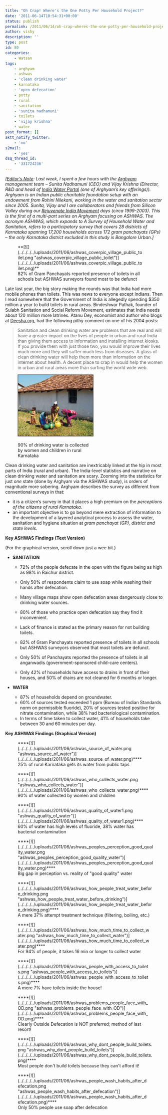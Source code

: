 ```yaml
---
title: "Oh Crap! Where's the One Potty Per Household Project?"
date: '2011-06-14T10:54:31+00:00'
status: publish
permalink: /2011/06/14/oh-crap-wheres-the-one-potty-per-household-project
author: vishy
description: ''
type: post
id: 80
categories:
    - Watsan
tags:
    - arghyam
    - ashwas
    - 'clean drinking water'
    - karnataka
    - 'open defecation'
    - potty
    - rural
    - sanitation
    - 'sunita nadhamuni'
    - toilets
    - 'vijay krishna'
    - water
post_format: []
aktt_notify_twitter:
    - 'no'
s2mail:
    - 'yes'
dsq_thread_id:
    - '331724236'
---
```

*\[<span style="text-decoration: underline;">Editor’s Note</span>: Last week, I spent a few hours with the [Arghyam](http://www.arghyam.org/) management team – Sunita Nadhamuni (CEO) and Vijay Krishna (Director, R&amp;D and head of [India Water Portal](http://www.indiawaterportal.org/) (one of Arghyam’s key offerings)). Arghyam is an Indian public charitable foundation setup with an endowment from Rohini Nilekani, working in the water and sanitation sector since 2005.*  *Sunita, Vijay and I are collaborators and friends from Silicon Valley during our [Rejuvenate India Movement](http://www.rejuvenateindiamovement.org/) days (circa 1999-2003). This is the first of a multi-part series on Arghyam focusing on ASHWAS. The acronym ASHWAS, which expands to A Survey of Household Water and Sanitation, refers to a participatory survey that covers 28 districts of Karnataka spanning 17,200 households across 172 gram panchayats (GPs) – the only Karnataka district excluded in this study is Bangalore Urban.\]*

<figure aria-describedby="caption-attachment-81" class="wp-caption alignleft" id="attachment_81" style="width: 400px">**[![](../../../../uploads/2011/06/ashwas_coverpic_village_public_toilet.png "ashwas_coverpic_village_public_toilet")](../../../../uploads/2011/06/ashwas_coverpic_village_public_toilet.png)**<figcaption class="wp-caption-text" id="caption-attachment-81">82% of Gram Panchayats reported presence of toilets in all schools but ASHWAS surveyors found most to be defunct</figcaption></figure>

Late last year, the big story making the rounds was that India had more mobile phones than toilets. This was news to everyone except Indians. Then I read somewhere that the Government of India is allegedly spending $350 million a year to build toilets in rural areas. Bindeshwar Pathak, founder of Sulabh Sanitation and Social Reform Movement, estimates that India needs about 120 million more latrines. Atanu Dey, economist and author who blogs at [Deesha.org](http://www.deeshaa.org/), had the following pithy comment on one of his 2004 posts:

> Sanitation and clean drinking water are problems that are real and will have a greater impact on the lives of people in urban and rural India than giving them access to information and installing internet kiosks. If you provide them with just those two, you would improve their lives much more and they will suffer much less from diseases. A glass of clean drinking water will help them more than information on the internet about health. A decent place to crap in would help the women in urban and rural areas more than surfing the world wide web.

<figure aria-describedby="caption-attachment-82" class="wp-caption alignleft" id="attachment_82" style="width: 245px">

[![](../../../../uploads/2011/06/ashwas_coverpic_women_and_kids_collecting_water.png "ashwas_coverpic_women_and_kids_collecting_water")](../../../../uploads/2011/06/ashwas_coverpic_women_and_kids_collecting_water.png)<figcaption class="wp-caption-text" id="caption-attachment-82">90% of drinking water is collected by women and children in rural Karnataka</figcaption></figure>

Clean drinking water and sanitation are inextricably linked at the hip in most parts of India (rural and urban). The India-level statistics and narrative on clean drinking water and sanitation are scary. Zooming into the statistics for just *one* state (done by Arghyam via the ASHWAS study), is orders of magnitude more sobering. Arghyam describes the survey as different from conventional surveys in that:

- it is a citizen’s survey in that it places a high premium on the *perceptions of the citizens of rural Karnataka*.
- an important objective is to go beyond mere extraction of information to the development of a layered analytical process to assess the water, sanitation and hygiene situation at *gram panchayat (GP), district and state levels*.

**Key ASHWAS** **Findings** **(Text Version)**

(For the graphical version, scroll down just a wee bit.)

- **SANITATION**
  - 72% of the people defecate in the open with the figure being as high as 98% in Raichur district.
  
  
  - Only 50% of respondents claim to use soap while washing their hands after defecation.
  - Many village maps show open defecation areas dangerously close to drinking water sources.
  - 80% of those who practice open defecation say they find it inconvenient.
  - Lack of finance is stated as the primary reason for not building toilets.
  
  
  - 82% of Gram Panchayats reported presence of toilets in all schools but ASHWAS surveyors observed that most toilets are defunct.
  - Only 50% of Panchayats reported the presence of toilets in all anganwadis (government-sponsored child-care centers).
  - Only 42% of households have access to drains in front of their houses, and 50% of drains are not cleaned for 6 months or longer.

- **WATER**
  - 87% of households depend on groundwater.
  - 60% of sources tested exceeded 1 ppm (Bureau of Indian Standards norm on permissible fluoride), 20% of sources tested positive for nitrate contamination, while 38% had bacteriological contamination.
  - In terms of time taken to collect water, 41% of households take between 30 and 60 minutes per day.

**Key ASHWAS** **Findings** **(Graphical Version)**

<figure aria-describedby="caption-attachment-91" class="wp-caption aligncenter" id="attachment_91" style="width: 415px">****[![](../../../../uploads/2011/06/ashwas_source_of_water.png "ashwas_source_of_water")](../../../../uploads/2011/06/ashwas_source_of_water.png)****<figcaption class="wp-caption-text" id="caption-attachment-91">25% of rural Karnataka gets its water from public taps</figcaption></figure>

<figure aria-describedby="caption-attachment-94" class="wp-caption aligncenter" id="attachment_94" style="width: 431px">****[![](../../../../uploads/2011/06/ashwas_who_collects_water.png "ashwas_who_collects_water")](../../../../uploads/2011/06/ashwas_who_collects_water.png)****<figcaption class="wp-caption-text" id="caption-attachment-94">90% of water collected by women and children</figcaption></figure>

<figure aria-describedby="caption-attachment-95" class="wp-caption aligncenter" id="attachment_95" style="width: 411px">****[![](../../../../uploads/2011/06/ashwas_quality_of_water1.png "ashwas_quality_of_water")](../../../../uploads/2011/06/ashwas_quality_of_water1.png)****<figcaption class="wp-caption-text" id="caption-attachment-95">60% of water has high levels of fluoride, 38% water has bacterial contamination</figcaption></figure>

<figure aria-describedby="caption-attachment-87" class="wp-caption aligncenter" id="attachment_87" style="width: 434px">****[![](../../../../uploads/2011/06/ashwas_peoples_perception_good_quality_water.png "ashwas_peoples_perception_good_quality_water")](../../../../uploads/2011/06/ashwas_peoples_perception_good_quality_water.png)****<figcaption class="wp-caption-text" id="caption-attachment-87">Big gap in perception vs. reality of "good quality" water</figcaption></figure>

<figure aria-describedby="caption-attachment-86" class="wp-caption aligncenter" id="attachment_86" style="width: 436px">****[![](../../../../uploads/2011/06/ashwas_how_people_treat_water_before_drinking.png "ashwas_how_people_treat_water_before_drinking")](../../../../uploads/2011/06/ashwas_how_people_treat_water_before_drinking.png)****<figcaption class="wp-caption-text" id="caption-attachment-86">A mere 37% attempt treatment technique (filtering, boiling, etc.)</figcaption></figure>

<figure aria-describedby="caption-attachment-85" class="wp-caption aligncenter" id="attachment_85" style="width: 424px">****[![](../../../../uploads/2011/06/ashwas_how_much_time_to_collect_water.png "ashwas_how_much_time_to_collect_water")](../../../../uploads/2011/06/ashwas_how_much_time_to_collect_water.png)****<figcaption class="wp-caption-text" id="caption-attachment-85">For 94% of people, it takes 16 min or longer to collect water</figcaption></figure>

<figure aria-describedby="caption-attachment-97" class="wp-caption aligncenter" id="attachment_97" style="width: 420px">****[![](../../../../uploads/2011/06/ashwas_people_with_access_to_toilets.png "ashwas_people_with_access_to_toilets")](../../../../uploads/2011/06/ashwas_people_with_access_to_toilets.png)****<figcaption class="wp-caption-text" id="caption-attachment-97">A mere 7% have toilets inside the house!</figcaption></figure>

<figure aria-describedby="caption-attachment-98" class="wp-caption aligncenter" id="attachment_98" style="width: 420px">****[![](../../../../uploads/2011/06/ashwas_problems_people_face_with_OD.png "ashwas_problems_people_face_with_OD")](../../../../uploads/2011/06/ashwas_problems_people_face_with_OD.png)****<figcaption class="wp-caption-text" id="caption-attachment-98">Clearly Outside Defecation is NOT preferred; method of last resort!</figcaption></figure>

<figure aria-describedby="caption-attachment-99" class="wp-caption aligncenter" id="attachment_99" style="width: 436px">****[![](../../../../uploads/2011/06/ashwas_why_dont_people_build_toilets.png "ashwas_why_dont_people_build_toilets")](../../../../uploads/2011/06/ashwas_why_dont_people_build_toilets.png)****<figcaption class="wp-caption-text" id="caption-attachment-99">Most people don't build toilets because they can't afford it!</figcaption></figure>

<figure aria-describedby="caption-attachment-96" class="wp-caption aligncenter" id="attachment_96" style="width: 415px">****[![](../../../../uploads/2011/06/ashwas_people_wash_habits_after_defecation.png "ashwas_people_wash_habits_after_defecation")](../../../../uploads/2011/06/ashwas_people_wash_habits_after_defecation.png)****<figcaption class="wp-caption-text" id="caption-attachment-96">Only 50% people use soap after defecation</figcaption></figure>